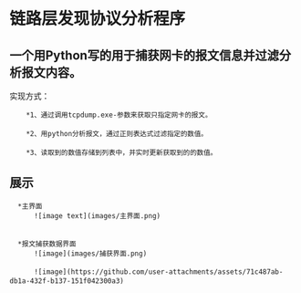 #                链路层发现协议分析程序
## 一个用Python写的用于捕获网卡的报文信息并过滤分析报文内容。
  实现方式：
  
        *1、通过调用tcpdump.exe-参数来获取只指定网卡的报文。
        
        *2、用python分析报文，通过正则表达式过滤指定的数值。
        
        *3、读取到的数值存储到列表中，并实时更新获取到的的数值。
        
##  展示

      *主界面
          ![image text](images/主界面.png)
          
          
      *报文捕获数据界面
          ![image](images/捕获界面.png)

          ![image](https://github.com/user-attachments/assets/71c487ab-db1a-432f-b137-151f042300a3)

          
